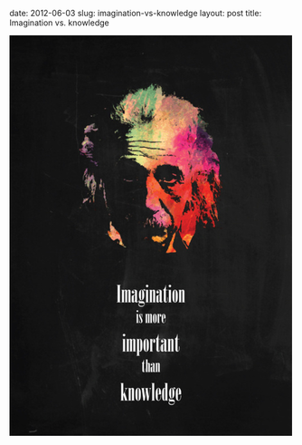 date: 2012-06-03
slug: imagination-vs-knowledge
layout: post
title: Imagination vs. knowledge


<img src="/static/tumblr_files/tumblr_m4wsrhbfe31qzr04eo1_500.jpg"/>
